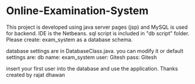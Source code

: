 # Online-Examination-System

This project is developed using java server pages (jsp) and MySQL is used for backend.
IDE is the Netbeans.
sql script is included in "db script" folder.
Please create:
exam_system as a database schema.

database settings are in DatabaseClass.java.
you can modify it or default settings are:
db name:  exam_system
user:     Gitesh
pass:     Gitesh

insert your first user into the database and use the application.
Thanks
created by rajat dhawan